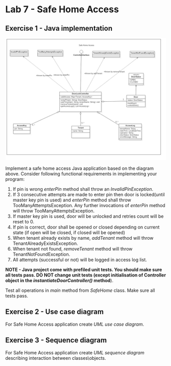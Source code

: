 # Lab 7 - Safe Home Access


## Exercise 1 - Java implementation
![Exercise 1 image](docs/ex1.jpg)

Implement a safe home access Java application based on the diagram above. Consider following functional requirements in implementing your program:
1. If pin is wrong _enterPin_ method shall throw an _InvalidPinException_.
2. If 3 consecutive attempts are made to enter pin then door is locked(until master key pin is used) and _enterPin_ method shall throw TooManyAttemptsException. Any further invocations of _enterPin_ method will throw TooManyAttemptsException.
3. If master key pin is used, door will be unlocked and retries count will be reset to 0. 
4. If pin is correct, door shall be opened or closed depending on current state (if open will be closed, if closed will be opened)
5. When tenant already exists by name, _addTenant_ method will throw TenantAlreadyExistsException.
6. When tenant not found, _removeTenant_ method will throw TenantNotFoundException. 
7. All attempts (successful or not) will be logged in access log list.

**NOTE - Java project come with prefiled unit tests. You should make sure all tests pass. DO NOT change unit tests (except initialisation of Controller object in the _instantiateDoorController()_ method**).

Test all operations in _main_ method from _SafeHome_ class.
Make sure all tests pass.

## Exercise 2 - Use case diagram

For Safe Home Access application create _UML use case diagram_. 

## Exercise 3 - Sequence diagram

For Safe Home Access application create _UML sequence diagram_ describing interaction between classes\objects.  


